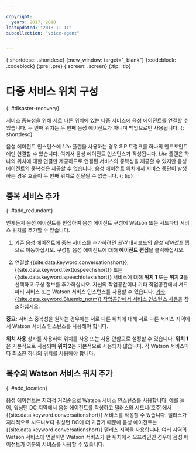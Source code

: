 ```yaml
---

copyright:
  years: 2017, 2018
lastupdated: "2018-11-11"
subcollection: "voice-agent"


---
```


{:shortdesc: .shortdesc}
{:new_window: target="_blank"}
{:codeblock: .codeblock}
{:pre: .pre}
{:screen: .screen}
{:tip: .tip}


# 다중 서비스 위치 구성
{: #disaster-recovery}

서비스 중복성을 위해 서로 다른 위치에 있는 다중 서비스에 음성 에이전트를 연결할 수 있습니다. 두 번째 위치는 두 번째 음성 에이전트가 아니며 백업으로만 사용됩니다.
{: shortdesc}

음성 에이전트 인스턴스에 _Lite_ 플랜을 사용하는 경우 SIP 트렁크를 하나의 엔드포인트에만 연결할 수 있습니다. 여기서 음성 에이전트 인스턴스가 작성됩니다. _Lite_ 플랜은 하나의 위치에 대한 연결만 제공하므로 연결된 서비스의 중복성을 제공할 수 있지만 음성 에이전트의 중복성은 제공할 수 없습니다. 음성 에이전트 위치에서 서비스 중단이 발생하는 경우 호출이 두 번째 위치로 전달될 수 없습니다.
{: tip}

## 중복 서비스 추가
{: #add_redundant}

언제든지 음성 에이전트를 편집하여 음성 에이전트 구성에 Watson 또는 서드파티 서비스 위치를 추가할 수 있습니다.

1. 기존 음성 에이전트에 중복 서비스를 추가하려면 <em>관리</em> 대시보드의 <em>음성 에이전트</em> 탭으로 이동하십시오. 구성할 음성 에이전트에 대해 **에이전트 편집**을 클릭하십시오.

1. 연결할 {{site.data.keyword.conversationshort}}, {{site.data.keyword.texttospeechshort}} 또는 {{site.data.keyword.speechtotextshort}} 서비스에 대해 **위치 1** 또는 **위치 2**를 선택하고 구성 정보를 추가하십시오. 자신의 작업공간이나 기타 작업공간에서 서드파티 서비스 또는 Watson 서비스 인스턴스를 사용할 수 있습니다. [기타 {{site.data.keyword.Bluemix_notm}} 작업공간에서 서비스 인스턴스 사용](/docs/services/voice-agent?topic=voice-agent-other_service)을 참조하십시오.

**중요:** 서비스 중복성을 원하는 경우에는 서로 다른 위치에 대해 서로 다른 서비스 지역에서 Watson 서비스 인스턴스를 사용해야 합니다.

**위치 사용** 상자를 사용하여 위치를 사용 또는 사용 안함으로 설정할 수 있습니다. **위치 1**은 기본적으로 사용되며 **위치 2**는 기본적으로 사용되지 않습니다. 각 Watson 서비스마다 최소한 하나의 위치를 사용해야 합니다.

## 복수의 Watson 서비스 위치 추가
{: #add_location}

음성 에이전트는 지리적 거리순으로 Watson 서비스 인스턴스를 사용합니다. 예를 들어, 워싱턴 DC 지역에서 음성 에이전트를 작성하고 댈러스와 시드니(호주)에서 {{site.data.keyword.conversationshort}} 서비스를 작성할 수 있습니다. 댈러스가 지리적으로 시드니보다 워싱턴 DC에 더 가깝기 때문에 음성 에이전트는 {{site.data.keyword.conversationshort}} 댈러스 지역을 사용합니다. 여러 지역의 Watson 서비스에 연결하면 Watson 서비스가 한 위치에서 오프라인인 경우에 음성 에이전트가 여분의 서비스를 사용할 수 있습니다.
